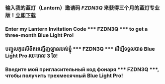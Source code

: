 ### 输入我的蓝灯（Lantern）邀请码 ***FZDN3Q*** 来获得三个月的蓝灯专业版！[立即下载](https://github.com/getlantern/forum)
### Enter my Lantern Invitation Code *** FZDN3Q *** to get a three-month Blue Light Pro!
### បញ្ចូលកូដលិខិតអញ្ជើញឡានរបស់ខ្ញុំ *** FZDN3Q *** ដើម្បីទទួលបាន Blue Light Pro រយៈពេល 3 ខែ!
### Введите мой пригласительный код фонаря *** FZDN3Q ***, чтобы получить трехмесячный Blue Light Pro!
